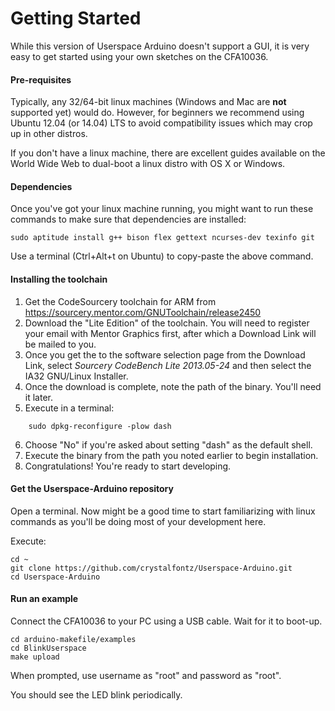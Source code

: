 # Getting Started
While this version of Userspace Arduino doesn't support a GUI, it is very easy to get started using your own sketches on the CFA10036.

#### Pre-requisites

Typically, any 32/64-bit linux machines (Windows and Mac are **not** supported yet) would do. However, for beginners we recommend using Ubuntu 12.04 (or 14.04) LTS to avoid compatibility issues which may crop up in other distros.

If you don't have a linux machine, there are excellent guides available on the World Wide Web to dual-boot a linux distro with OS X or Windows.

#### Dependencies

Once you've got your linux machine running, you might want to run these commands to make sure that dependencies are installed:
```
sudo aptitude install g++ bison flex gettext ncurses-dev texinfo git
```
Use a terminal (Ctrl+Alt+t on Ubuntu) to copy-paste the above command.
#### Installing the toolchain

1. Get the CodeSourcery toolchain for ARM from https://sourcery.mentor.com/GNUToolchain/release2450
2. Download the "Lite Edition" of the toolchain. You will need to register your email with Mentor Graphics first, after which a Download Link will be mailed to you.
3. Once you get the to the software selection page from the Download Link, select *Sourcery CodeBench Lite 2013.05-24* and then select the IA32 GNU/Linux Installer.
4. Once the download is complete, note the path of the binary. You'll need it later.
5. Execute in a terminal:
```
    sudo dpkg-reconfigure -plow dash
```
6. Choose "No" if you're asked about setting "dash" as the default shell.
7. Execute the binary from the path you noted earlier to begin installation.
8. Congratulations! You're ready to start developing.

#### Get the Userspace-Arduino repository

Open a terminal. Now might be a good time to start familiarizing with linux commands as you'll be doing most of your development here.

Execute:

```
cd ~
git clone https://github.com/crystalfontz/Userspace-Arduino.git
cd Userspace-Arduino
```

#### Run an example

Connect the CFA10036 to your PC using a USB cable. Wait for it to boot-up.
```
cd arduino-makefile/examples
cd BlinkUserspace
make upload
```
When prompted, use username as "root" and password as "root".

You should see the LED blink periodically.
